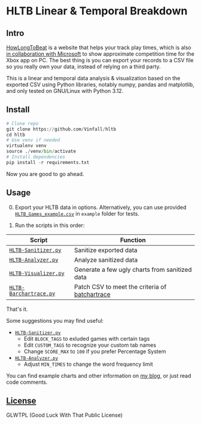 # HLTB Linear & Temporal Breakdown

## Intro

[HowLongToBeat](https://howlongtobeat.com) is a website that helps your track play times, which is also [in collaboration with Microsoft](https://news.xbox.com/en-us/2022/09/14/september-updates-xbox-app-on-pc/) to show approximate competition time for the Xbox app on PC. The best thing is you can export your records to a CSV file so you really own your data, instead of relying on a third party.

This is a linear and temporal data analysis & visualization based on the exported CSV using Python libraries, notably numpy, pandas and matplotlib, and only tested on GNU/Linux with Python 3.12.

## Install

```python
# Clone repo
git clone https://github.com/Vinfall/hltb
cd hltb
# Use venv if needed
virtualenv venv
source ./venv/bin/activate
# Install dependencies
pip install -r requirements.txt
```

Now you are good to go ahead.

## Usage

0. Export your HLTB data in options. Alternatively, you can use provided [`HLTB_Games_example.csv`](example/HLTB_Games_example.csv) in `example` folder for tests.

1. Run the scripts in this order:

| Script | Function |
|---|---|
| [`HLTB-Sanitizer.py`](HLTB-Sanitizer.py) | Sanitize exported data |
| [`HLTB-Analyzer.py`](HLTB-Analyzer.py) | Analyze sanitized data |
| [`HLTB-Visualizer.py`](HLTB-Visualizer.py) | Generate a few ugly charts from sanitized data |
| [`HLTB-Barchartrace.py`](HLTB-Barchartrace.py) | Patch CSV to meet the criteria of [batchartrace](https://github.com/FabDevGit/barchartrace) |

That's it.

Some suggestions you may find useful:
- [`HLTB-Sanitizer.py`](HLTB-Sanitizer.py)
  - Edit `BLOCK_TAGS` to exluded games with certain tags
  - Edit `CUSTOM_TAGS` to recognize your custom tab names
  - Change `SCORE_MAX` to `100` if you prefer Percentage System
- [`HLTB-Analyzer.py`](HLTB-Analyzer.py)
  - Adjust `MIN_TIMES` to change the word frequency limit

You can find example charts and other information on [my blog](https://blog.vinfall.com/posts/2023/11/hltb/), or just read code comments.

## [License](LICENSE)

GLWTPL (Good Luck With That Public License)
